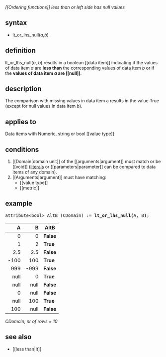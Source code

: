 *[[Ordering functions]] less than or left side has null values*

## syntax

- lt_or_lhs_null(*a*,*b*)

## definition

lt_or_lhs_null(*a*, *b*) results in a boolean [[data item]] indicating if the values of data item *a* are **less than** the corresponding values of data item *b* or if the **values of data item *a* are [[null]]**.

## description

The comparison with missing values in data item a results in the value True (except for null values in data item *b*).

## applies to

Data items with Numeric, string or bool [[value type]]

## conditions

1. [[Domain|domain unit]] of the [[arguments|argument]] must match or be [[void]] ([literals](https://en.wikipedia.org/wiki/Literal_(computer_programming)) or [[parameters|parameter]] can be compared to data items of any domain).
2. [[Arguments|argument]] must have matching:
    - [[value type]]
    - [[metric]]

## example

<pre>
attribute&lt;bool&gt; AltB (CDomain) := <B>lt_or_lhs_null(</B>A, B<B>)</B>;
</pre>

| A    | B    | **AltB**  |
|-----:|-----:|-----------|
| 0    | 0    | **False** |
| 1    | 2    | **True**  |
| 2.5  | 2.5  | **False** |
| -100 | 100  | **True**  |
| 999  | -999 | **False** |
| null | 0    | **True**  |
| null | null | **False** |
| 0    | null | **False** |
| null | 100  | **True**  |
| 100  | null | **False** |

*CDomain, nr of rows = 10*

## see also

- [[less than|lt]]